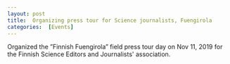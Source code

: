 ```yaml
---
layout: post 
title:  Organizing press tour for Science journalists, Fuengirola
categories:  [Events] 
---
```

Organized the ”Finnish Fuengirola” field press tour day on Nov 11, 2019 for the Finnish Science Editors and Journalists' association.
